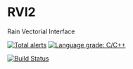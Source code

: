 # RVI2
Rain Vectorial Interface

[![Total alerts](https://img.shields.io/lgtm/alerts/g/bigiansen/rvi2.svg?logo=lgtm&logoWidth=18)](https://lgtm.com/projects/g/bigiansen/rvi2/alerts/)
[![Language grade: C/C++](https://img.shields.io/lgtm/grade/cpp/g/bigiansen/rvi2.svg?logo=lgtm&logoWidth=18)](https://lgtm.com/projects/g/bigiansen/rvi2/context:cpp)

[![Build Status](https://amsostudios.visualstudio.com/rvi2/_apis/build/status/RVI2-CI?branchName=master)](https://amsostudios.visualstudio.com/rvi2/_build/latest?definitionId=2?branchName=master)
